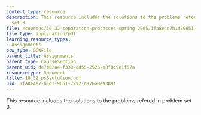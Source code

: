 ```yaml
---
content_type: resource
description: This resource includes the solutions to the problems refered in problem
  set 3.
file: /courses/10-32-separation-processes-spring-2005/1fa8e4e7b1d796517792a976a0ea3891_10_32_ps3solution.pdf
file_type: application/pdf
learning_resource_types:
- Assignments
ocw_type: OCWFile
parent_title: Assignments
parent_type: CourseSection
parent_uid: de7e62a4-f330-dd55-2525-e8f8c9e1f57a
resourcetype: Document
title: 10_32_ps3solution.pdf
uid: 1fa8e4e7-b1d7-9651-7792-a976a0ea3891
---
```

This resource includes the solutions to the problems refered in problem set 3.